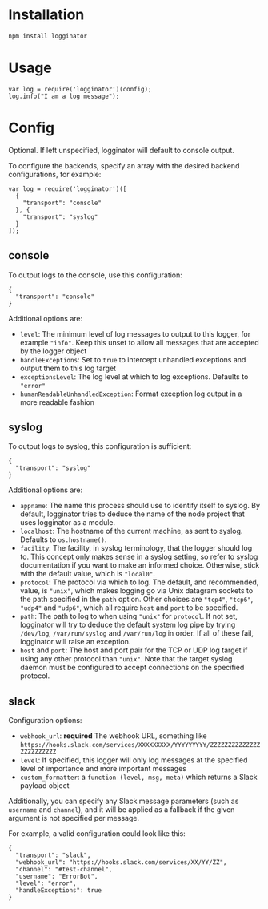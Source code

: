 Installation
============

    npm install logginator

Usage
=====

    var log = require('logginator')(config);
    log.info("I am a log message");


Config
======
Optional. If left unspecified, logginator will default to console output.

To configure the backends, specify an array with the desired backend
configurations, for example:

    var log = require('logginator')([
      {
        "transport": "console"
      }, {
        "transport": "syslog"
      }
    ]);

console
-------

To output logs to the console, use this configuration:

    {
      "transport": "console"
    }

Additional options are:

 * `level`: The minimum level of log messages to output to this logger, for
   example `"info"`. Keep this unset to allow all messages that are accepted
   by the logger object
 * `handleExceptions`: Set to `true` to intercept unhandled exceptions and
   output them to this log target
 * `exceptionsLevel`: The log level at which to log exceptions. Defaults to
   `"error"`
 * `humanReadableUnhandledException`: Format exception log output in a more
   readable fashion

syslog
------
To output logs to syslog, this configuration is sufficient:

    {
      "transport": "syslog"
    }

Additional options are:

 * `appname`: The name this process should use to identify itself to syslog. By
   default, logginator tries to deduce the name of the node project that uses
   logginator as a module.
 * `localhost`: The hostname of the current machine, as sent to syslog. Defaults
   to `os.hostname()`.
 * `facility`: The facility, in syslog terminology, that the logger should log
   to. This concept only makes sense in a syslog setting, so refer to syslog
   documentation if you want to make an informed choice. Otherwise, stick with
   the default value, which is `"local0"`.
 * `protocol`: The protocol via which to log. The default, and recommended,
   value, is `"unix"`, which makes logging go via Unix datagram sockets to the
   path specified in the `path` option. Other choices are `"tcp4"`, `"tcp6"`,
   `"udp4"` and `"udp6"`, which all require `host` and `port` to be specified.
 * `path`: The path to log to when using `"unix"` for `protocol`. If not set,
   logginator will try to deduce the default system log pipe by trying
   `/dev/log`, `/var/run/syslog` and `/var/run/log` in order. If all of these
   fail, logginator will raise an exception.
 * `host` and `port`: The host and port pair for the TCP or UDP log target if
   using any other protocol than `"unix"`. Note that the target syslog daemon
   must be configured to accept connections on the specified protocol.

slack
-----
Configuration options:

 * `webhook_url`: **required** The webhook URL, something like
   `https://hooks.slack.com/services/XXXXXXXXX/YYYYYYYYY/ZZZZZZZZZZZZZZZZZZZZZZZZ`
 * `level`: If specified, this logger will only log messages at the specified
   level of importance and more important messages
 * `custom_formatter`: a `function (level, msg, meta)` which returns a Slack
   payload object

Additionally, you can specify any Slack message parameters (such as `username`
and `channel`), and it will be applied as a fallback if the given argument is
not specified per message.

For example, a valid configuration could look like this:

    {
      "transport": "slack",
      "webhook_url": "https://hooks.slack.com/services/XX/YY/ZZ",
      "channel": "#test-channel",
      "username": "ErrorBot",
      "level": "error",
      "handleExceptions": true
    }
